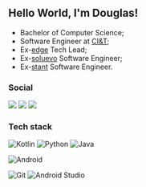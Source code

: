 ## Hello World, I'm Douglas!

- Bachelor of Computer Science;
- Software Engineer at [CI&T](https://www.linkedin.com/company/ciandt/);
- Ex-[edge](https://www.linkedin.com/company/edge-inovacao/) Tech Lead;
- Ex-[soluevo](https://www.linkedin.com/company/soluevo/) Software Engineer;
- Ex-[stant](https://www.linkedin.com/company/stant/) Software Engineer.

### Social
[![](https://img.shields.io/badge/-LinkedIn-222222?style=flat-square&logo=Linkedin&logoColor=white)](https://www.linkedin.com/in/douglas-maximo/) 
[![](https://img.shields.io/badge/-Gmail-222222?style=flat-square&logo=gmail&logoColor=white)](mailto:douglas.h.maximo@gmail.com) 
[![](https://www.codewars.com/users/MaximoDouglas/badges/micro)](https://www.codewars.com/users/MaximoDouglas)

### Tech stack
![Kotlin](https://img.shields.io/badge/-Kotlin-black?style=flat-square&logo=kotlin)
![Python](https://img.shields.io/badge/Python-black?style=flat-square&logo=Python)
![Java](http://img.shields.io/badge/-Java-black?style=flat-square&logo=java)

![Android](http://img.shields.io/badge/-Android-black?style=flat-square&logo=android)

![Git](https://img.shields.io/badge/-Git-black?style=flat-square&logo=git)
![Android Studio](http://img.shields.io/badge/-Android%20Studio-black?style=flat-square&logo=android-studio)
